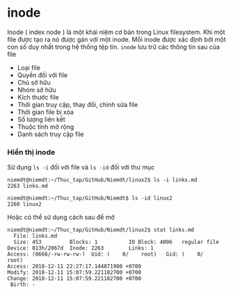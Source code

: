# inode
Inode ( index node ) là một khái niệm cơ bản trong Linux filesystem. Khi một file được tạo ra nó được gán với một inode. Mỗi inode được xác định bởi một con số duy nhất trong hệ thống tệp tin. `inode` lưu trữ các thông tin sau của file
 * Loại file
 * Quyền đối với file 
 * Chủ sở hữu 
 * Nhóm sở hữu 
 * Kích thước file
 * Thời gian truy cập, thay đổi, chỉnh sửa file
 * Thời gian file bị xóa
 * Số lượng liên kết
 * Thuộc tính mở rộng
 * Danh sách truy cập file

### Hiển thị inode

Sử dụng `ls -i` đối với file và `ls -id` đối với thư mục
```
niemdt@niemdt:~/Thuc_tap/GitHub/Niemdt/linux2$ ls -i links.md 
2263 links.md
```

```
niemdt@niemdt:~/Thuc_tap/GitHub/Niemdt$ ls -id linux2
2260 linux2
```
Hoặc có thể sử dụng cách sau để mở
```
niemdt@niemdt:~/Thuc_tap/GitHub/Niemdt/linux2$ stat links.md 
  File: links.md
  Size: 453       	Blocks: 1          IO Block: 4096   regular file
Device: 813h/2067d	Inode: 2263        Links: 1
Access: (0666/-rw-rw-rw-)  Uid: (    0/    root)   Gid: (    0/    root)
Access: 2018-12-11 22:27:17.144871900 +0700
Modify: 2018-12-11 15:07:59.221182700 +0700
Change: 2018-12-11 15:07:59.221182700 +0700
 Birth: -
```

